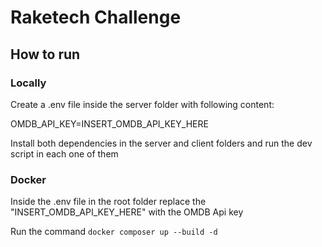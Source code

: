 # Raketech Challenge

## How to run

### Locally

Create a .env file inside the server folder with following content:

OMDB_API_KEY=INSERT_OMDB_API_KEY_HERE

Install both dependencies in the server and client folders and run the dev script in each one of them

### Docker

Inside the .env file in the root folder replace the "INSERT_OMDB_API_KEY_HERE" with the OMDB Api key

Run the command `docker composer up --build -d`
